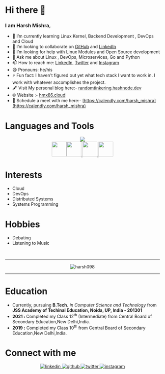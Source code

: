 # Hi there 👋

<!--
**harsh098/harsh098** is a ✨ _special_ ✨ repository because its `README.md` (this file) appears on your GitHub profile.
-->
### I am Harsh Mishra,

<!-- - 🔭 I’m currently working on [Win32Spy](https://github.com/harsh098/Win32Spy) and [SIMF](https://github.com/harsh098/simple-in-memory-filesystem) -->
- 🌱 I’m currently learning Linux Kernel, Backend Development , DevOps and Cloud
- 🤝 I’m looking to collaborate on [GitHub](https://github.com/harsh098/) and [LinkedIn](https://www.linkedin.com/in/harsh-mishra-b94096144/)
- 🤔 I’m looking for help with Linux Modules and Open Source development
- 💬 Ask me about Linux , DevOps, Microservices, Go and Python
- 📫 How to reach me: [LinkedIn](https://www.linkedin.com/in/harsh-mishra-b94096144/), [Twitter](https://twitter.com/harsh_dev8086) and [Instagram](https://instagram.com/harsh.dev8086)
- 😄 Pronouns: he/his
- ⚡ Fun fact: I haven't figured out yet what tech stack I want to work in. I work with whatever accomplishes the project.
- 🖋️ Visit My personal blog here:- [randomtinkering.hashnode.dev](https://randomtinkering.hashnode.dev/)
- 🌐 Website :- [hmx86.cloud](https://hmx86.cloud/)
- 💺 Schedule a meet with me here:- [https://calendly.com/harsh_mishra](https://calendly.com/harsh_mishra)

  
  
# Languages and Tools

<p align="center">
  <a href="https://skillicons.dev">
    <img src="https://skillicons.dev/icons?i=aws,kubernetes,python,golang,c,linux,docker,js,rabbitmq,postgres,mongodb,mysql,django,flask,html,css,git,github,githubactions,grafana,prometheus,firebase,selenium,bash&perline=8" />  <br>
    <img src="https://helm.sh/img/helm.svg" style="height:48px;width:48px" /><img src="https://raw.githubusercontent.com/cdfoundation/artwork/main/jenkinsx/icon/color/jenkinsx-icon-color.svg" style="height:48px;width:48px" />
    <img src="https://raw.githubusercontent.com/cdfoundation/artwork/main/tekton/icon/color/tekton-icon-color.svg" style="height:48px;width:48px" />
    <img src="https://www.datocms-assets.com/2885/1620155116-brandhcterraformverticalcolor.svg" style="height:48px;width:48px" />
    
  </a>
</p>

# Interests
- Cloud
- DevOps
- Distributed Systems 
- Systems Programming

# Hobbies 
- Debating
- Listening to Music
<br/>
<hr/>
<p align="center"><img align="center" src="https://github-readme-streak-stats.herokuapp.com/?user=harsh098&" alt="harsh098" /></p>
<hr/>

# Education
- Currently, pursuing **B.Tech.** *in Computer Science and Technology* from **JSS Academy of Techinal Education, Noida, UP, India - 201301**
- **2021 :** Completed my Class 12<sup>th</sup> (Intermediate) from Central Board of Secondary Education,New Delhi,India.
- **2019 :** Completed my Class 10<sup>th</sup> from Central Board of Secondary Education,New Delhi,India.
  
# Connect with me  
<div align="center">
 <a href="https://www.linkedin.com/in/harsh-mishra-b94096144/" target="_blank">
<img src=https://img.shields.io/badge/linkedin-%231E77B5.svg?&style=for-the-badge&logo=linkedin&logoColor=white alt=linkedin style="margin-bottom: 5px;" />
</a>
<a href="https://github.com/harsh098" target="_blank">
<img src=https://img.shields.io/badge/github-%2324292e.svg?&style=for-the-badge&logo=github&logoColor=white alt=github style="margin-bottom: 5px;" />
</a>
<a href="https://twitter.com/harsh_dev8086" target="_blank">
<img src=https://img.shields.io/badge/twitter-%2300acee.svg?&style=for-the-badge&logo=twitter&logoColor=white alt=twitter style="margin-bottom: 5px;" />
</a>
 <a href="https://instagram.com/harsh.dev8086" target="_blank">
<img src=https://img.shields.io/badge/instagram-%23000000.svg?&style=for-the-badge&logo=instagram&logoColor=white alt=instagram style="margin-bottom: 5px;" />
</a>

</div>
<br/>
